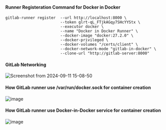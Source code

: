 
#### Runner Registeration Command for Docker in Docker
```
gitlab-runner register  --url http://localhost:8000 \
                        --token glrt-qL_FTjkAGqy7SHcYYStx \
                        --executor docker \
                        --name "Docker in Docker Runner" \
                        --docker-image "docker:27.2.0" \
                        --docker-privileged \
                        --docker-volumes "/certs/client" \
                        --docker-network-mode "gitlab-in-docker" \
                        --clone-url "http://gitlab-server:8000"
```

#### GitLab Networking
![Screenshot from 2024-09-11 15-08-50](https://github.com/user-attachments/assets/f6353038-44e6-433e-8a77-423f62f02840)

#### How GitLab runner use /var/run/docker.sock for container creation
![image](https://github.com/user-attachments/assets/1566848a-57a7-44e9-8a2d-9e98d7525e5c)

#### How GitLab runner use Docker-in-Docker service for container creation
![image](https://github.com/user-attachments/assets/54cdbd27-ce02-4727-9040-9c3792757b7b)


